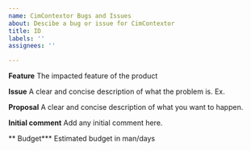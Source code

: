 ```yaml
---
name: CimContextor Bugs and Issues
about: Descibe a bug or issue for CimContextor
title: ID
labels: ''
assignees: ''

---
```


**Feature**
The impacted  feature of the product

**Issue**
A clear and concise description of what the problem is. Ex. 

**Proposal**
A clear and concise description of what you want to happen.

**Initial comment**
Add any initial comment here.

** Budget***
Estimated budget in man/days
